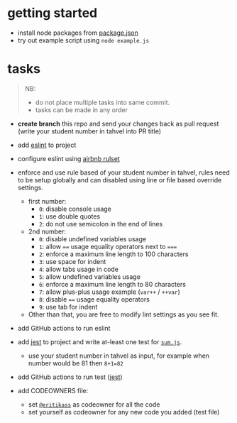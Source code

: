 # getting started

 - install node packages from [package.json](./package.json)
 - try out example script using `node example.js`


 # tasks 

> NB: 
> - do not place multiple tasks into same commit.
> - tasks can be made in any order

- **create branch** this repo and send your changes back as pull request (write your student number in tahvel into PR title)

- add [eslint](https://eslint.org/) to project
- configure eslint using [airbnb rulset](https://github.com/airbnb/javascript)
- enforce and use rule based of your student number in tahvel, rules need to be setup globally and can disabled using line or file based override settings.
    - first number:
        - `0`: disable console usage
        - `1`: use double quotes
        - `2`: do not use semicolon in the end of lines
    - 2nd number:
        - `0`: disable undefined variables usage
        - `1`: allow `==` usage equality operators next to `===`
        - `2`: enforce a maximum line length to 100 characters
        - `3`: use space for indent
        - `4`: allow tabs usage in code
        - `5`: allow undefined variables usage
        - `6`: enforce a maximum line length to 80 characters
        - `7`: allow plus-plus usage example (`var++` / `++var`)
        - `8`: disable `==` usage equality operators
        - `9`: use tab for indent
    - Other than that, you are free to modify lint settings as you see fit.
- add GitHub actions to run eslint
- add [jest](https://jestjs.io/) to project and write at-least one test for [`sum.js`](./sum.js).
    - use your student number in tahvel as input, for example when number would be 81 then `8+1=82`
- add GitHub actions to run test ([jest](https://jestjs.io/))
- add CODEOWNERS file:
    - set [`@eritikass`](https://github.com/eritikass) as codeowner for all the code
    - set yourself as codeowner for any new code you added (test file)
